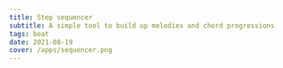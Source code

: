```yaml
---
title: Step sequencer
subtitle: A simple tool to build up melodies and chord progressions
tags: beat
date: 2021-08-19
cover: /apps/sequencer.png
---
```


<step-sequencer />